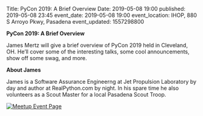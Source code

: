 Title: PyCon 2019: A Brief Overview
Date: 2019-05-08 19:00
published: 2019-05-08 23:45
event_date: 2019-05-08 19:00
event_location: IHOP, 880 S Arroyo Pkwy, Pasadena
event_updated: 1557298800

**PyCon 2019: A Brief Overview**

James Mertz will give a brief overview of PyCon 2019 held in Cleveland, OH. He’ll cover some of the interesting talks, some cool announcements, show off some swag, and more.

**About James**

James is a Software Assurance Engineerng at Jet Propulsion Laboratory by day and author at RealPython.com by night. 
In his spare time he also volunteers as a Scout Master for a local Pasadena Scout Troop.

[ ![Meetup Event Page]({filename}/images/meetup_logo_45.png) ](https://www.meetup.com/SGVTech/events/zvpphlyzhbmb/)

